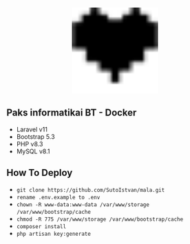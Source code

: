 <p align="center"><a href="https://laravel.com" target="_blank"><img src="public/assets/img/logo.png" width="200" alt="Laravel Logo"></a></p>

## Paks informatikai BT - Docker
- Laravel v11
- Bootstrap 5.3
- PHP v8.3
- MySQL v8.1

##  How To Deploy

- `git clone https://github.com/SutoIstvan/mala.git`
- `rename .env.example to .env`
- `chown -R www-data:www-data /var/www/storage /var/www/bootstrap/cache`
- `chmod -R 775 /var/www/storage /var/www/bootstrap/cache`
- `composer install`
- `php artisan key:generate`
